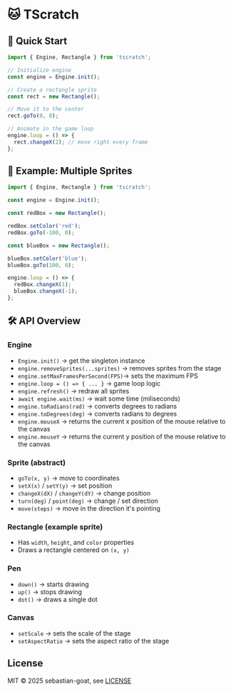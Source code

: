 # 🐱 TScratch

## 🚀 Quick Start

```ts
import { Engine, Rectangle } from 'tscratch';

// Initialize engine
const engine = Engine.init();

// Create a rectangle sprite
const rect = new Rectangle();

// Move it to the center
rect.goTo(0, 0);

// Animate in the game loop
engine.loop = () => {
  rect.changeX(2); // move right every frame
};
```
## 🎨 Example: Multiple Sprites

```ts
import { Engine, Rectangle } from 'tscratch';

const engine = Engine.init();

const redBox = new Rectangle();

redBox.setColor('red');
redBox.goTo(-100, 0);

const blueBox = new Rectangle();

blueBox.setColor('blue');
blueBox.goTo(100, 0);

engine.loop = () => {
  redBox.changeX(1);
  blueBox.changeX(-1);
};
```

## 🛠️ API Overview

### Engine

- `Engine.init()` → get the singleton instance
- `engine.removeSprites(...sprites)` → removes sprites from the stage
- `engine.setMaxFramesPerSecond(FPS)`→ sets the maximum FPS
- `engine.loop = () => { ... }` → game loop logic
- `engine.refresh()` → redraw all sprites
- `await engine.wait(ms)` → wait some time (miliseconds)
- `engine.toRadians(rad)` → converts degrees to radians
- `engine.toDegrees(deg)` → converts radians to degrees
- `engine.mouseX` → returns the current x position of the mouse relative to the canvas
- `engine.mouseY` → returns the current y position of the mouse relative to the canvas

### Sprite (abstract)

- `goTo(x, y)` → move to coordinates
- `setX(x)` / `setY(y)` → set position
- `changeX(dX)` / `changeY(dY)` → change position
- `turn(deg)` / `point(deg)` → change / set direction
- `move(steps)` → move in the direction it's pointing

### Rectangle (example sprite)

- Has `width`, `height`, and `color` properties
- Draws a rectangle centered on `(x, y)`

### Pen

- `down()` → starts drawing
- `up()` → stops drawing
- `dot()` → draws a single dot

### Canvas

- `setScale` → sets the scale of the stage
- `setAspectRatio` → sets the aspect ratio of the stage

## License

MIT © 2025 sebastian-goat, see [LICENSE](./LICENSE)